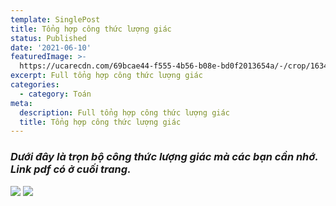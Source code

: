 ```yaml
---
template: SinglePost
title: Tổng hợp công thức lượng giác
status: Published
date: '2021-06-10'
featuredImage: >-
  https://ucarecdn.com/69bcae44-f555-4b56-b08e-bd0f2013654a/-/crop/1634x1690/0,434/-/preview/
excerpt: Full tổng hợp công thức lượng giác
categories:
  - category: Toán
meta:
  description: Full tổng hợp công thức lượng giác
  title: Tổng hợp công thức lượng giác
---
```


<i><h3>Dưới đây là trọn bộ công thức lượng giác mà các bạn cần nhớ.<br />Link pdf có ở cuối trang.</h3></i>

<img src="https://i.imgur.com/HqQGPw6.png"/>
<img src="https://i.imgur.com/FRzykWg.png"/>
